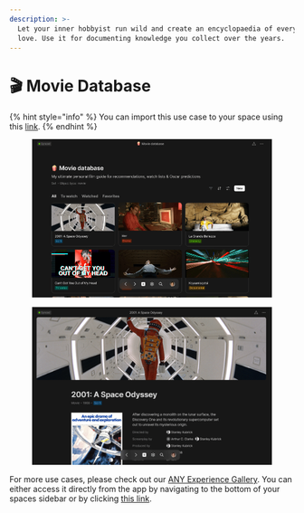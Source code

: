```yaml
---
description: >-
  Let your inner hobbyist run wild and create an encyclopaedia of everything you
  love. Use it for documenting knowledge you collect over the years.
---
```


# 🎬 Movie Database

{% hint style="info" %}
You can import this use case to your space using this [link](https://gallery.any.coop/?experience=movie_database).
{% endhint %}

<div><figure><img src="../.gitbook/assets/screenshot-1 (3).png" alt=""><figcaption></figcaption></figure> <figure><img src="../.gitbook/assets/screenshot-2 (2).png" alt=""><figcaption></figcaption></figure></div>

For more use cases, please check out our [ANY Experience Gallery](../advanced/community/any-experience-gallery.md). You can either access it directly from the app by navigating to the bottom of your spaces sidebar or by clicking [this link](https://gallery.any.coop/).
